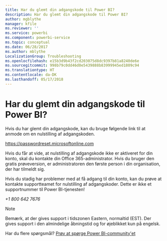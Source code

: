 ```yaml
---
title: Har du glemt din adgangskode til Power BI?
description: Har du glemt din adgangskode til Power BI?
author: mgblythe
manager: kfile
ms.reviewer: ''
ms.service: powerbi
ms.component: powerbi-service
ms.topic: conceptual
ms.date: 06/28/2017
ms.author: mblythe
LocalizationGroup: Troubleshooting
ms.openlocfilehash: e15b3d9b43f2cd203075d8dc9397b81a8240de6e
ms.sourcegitcommit: 998b79c0dd46d0e5439888b83999945ed1809c94
ms.translationtype: HT
ms.contentlocale: da-DK
ms.lasthandoff: 05/17/2018
---
```

# <a name="forgot-your-password-for-power-bi"></a>Har du glemt din adgangskode til Power BI?
Hvis du har glemt din adgangskode, kan du bruge følgende link til at anmode om en nulstilling af adgangskoden.

<https://passwordreset.microsoftonline.com>

Hvis du får at vide, at nulstilling af adgangskode ikke er aktiveret for din konto, skal du kontakte din Office 365-administrator. Hvis du bruger den gratis prøveversion, er administratoren den første person i din organisation, der har tilmeldt sig.

Hvis du stadig har problemer med at få adgang til din konto, kan du prøve at kontakte supportteamet for nulstilling af adgangskoder. Dette er ikke et supportnummer til Power BI-tjenesten!

*+1 800 642 7676*

> [!NOTE]
> Bemærk, at der gives support i tidszonen Eastern, normaltid (EST). Der gives support i den almindelige åbningstid og for øjeblikket kun på engelsk.
> 
> 

Har du flere spørgsmål? [Prøv at spørge Power BI-community'et](http://community.powerbi.com/)

